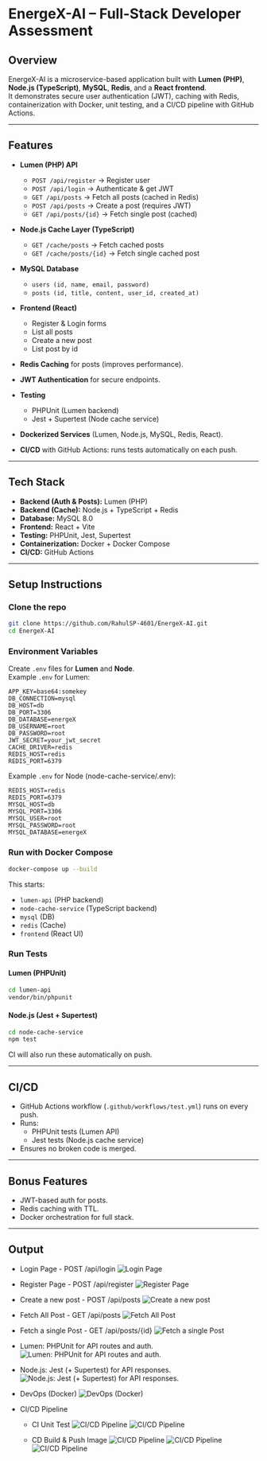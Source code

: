 # EnergeX-AI – Full-Stack Developer Assessment

## Overview

EnergeX-AI is a microservice-based application built with **Lumen (PHP)**, **Node.js (TypeScript)**, **MySQL**, **Redis**, and a **React frontend**.  
It demonstrates secure user authentication (JWT), caching with Redis, containerization with Docker, unit testing, and a CI/CD pipeline with GitHub Actions.

---

## Features

- **Lumen (PHP) API**

  - `POST /api/register` → Register user
  - `POST /api/login` → Authenticate & get JWT
  - `GET /api/posts` → Fetch all posts (cached in Redis)
  - `POST /api/posts` → Create a post (requires JWT)
  - `GET /api/posts/{id}` → Fetch single post (cached)

- **Node.js Cache Layer (TypeScript)**

  - `GET /cache/posts` → Fetch cached posts
  - `GET /cache/posts/{id}` → Fetch single cached post

- **MySQL Database**

  - `users (id, name, email, password)`
  - `posts (id, title, content, user_id, created_at)`

- **Frontend (React)**

  - Register & Login forms
  - List all posts
  - Create a new post
  - List post by id

- **Redis Caching** for posts (improves performance).

- **JWT Authentication** for secure endpoints.

- **Testing**

  - PHPUnit (Lumen backend)
  - Jest + Supertest (Node cache service)

- **Dockerized Services** (Lumen, Node.js, MySQL, Redis, React).

- **CI/CD** with GitHub Actions: runs tests automatically on each push.

---

## Tech Stack

- **Backend (Auth & Posts):** Lumen (PHP)
- **Backend (Cache):** Node.js + TypeScript + Redis
- **Database:** MySQL 8.0
- **Frontend:** React + Vite
- **Testing:** PHPUnit, Jest, Supertest
- **Containerization:** Docker + Docker Compose
- **CI/CD:** GitHub Actions

---

## Setup Instructions

### Clone the repo

```bash
git clone https://github.com/RahulSP-4601/EnergeX-AI.git
cd EnergeX-AI
```

### Environment Variables

Create `.env` files for **Lumen** and **Node**.  
Example `.env` for Lumen:

```env
APP_KEY=base64:somekey
DB_CONNECTION=mysql
DB_HOST=db
DB_PORT=3306
DB_DATABASE=energeX
DB_USERNAME=root
DB_PASSWORD=root
JWT_SECRET=your_jwt_secret
CACHE_DRIVER=redis
REDIS_HOST=redis
REDIS_PORT=6379
```

Example `.env` for Node (node-cache-service/.env):

```env
REDIS_HOST=redis
REDIS_PORT=6379
MYSQL_HOST=db
MYSQL_PORT=3306
MYSQL_USER=root
MYSQL_PASSWORD=root
MYSQL_DATABASE=energeX
```

### Run with Docker Compose

```bash
docker-compose up --build
```

This starts:

- `lumen-api` (PHP backend)
- `node-cache-service` (TypeScript backend)
- `mysql` (DB)
- `redis` (Cache)
- `frontend` (React UI)

### Run Tests

#### Lumen (PHPUnit)

```bash
cd lumen-api
vendor/bin/phpunit
```

#### Node.js (Jest + Supertest)

```bash
cd node-cache-service
npm test
```

CI will also run these automatically on push.

---

## CI/CD

- GitHub Actions workflow (`.github/workflows/test.yml`) runs on every push.
- Runs:
  - PHPUnit tests (Lumen API)
  - Jest tests (Node.js cache service)
- Ensures no broken code is merged.

---

## Bonus Features

- JWT-based auth for posts.
- Redis caching with TTL.
- Docker orchestration for full stack.

---

## Output

- Login Page - POST /api/login
  ![Login Page](output/login.png)

- Register Page - POST /api/register
  ![Register Page](output/register.png)

- Create a new post - POST /api/posts
  ![Create a new post](output/CreatePost.png)

- Fetch All Post - GET /api/posts
  ![Fetch All Post](output/FetchAllPost.png)

- Fetch a single Post - GET /api/posts/{id}
  ![Fetch a single Post](output/Fetch1Post.png)

- Lumen: PHPUnit for API routes and auth.
  ![Lumen: PHPUnit for API routes and auth.](output/lumen.png)

- Node.js: Jest (+ Supertest) for API responses.
  ![Node.js: Jest (+ Supertest) for API responses.](output/jest.png)

- DevOps (Docker)
  ![ DevOps (Docker)](output/docker.png)

- CI/CD Pipeline

  - CI Unit Test
    ![CI/CD Pipeline](output/cicd1.png)
    ![CI/CD Pipeline](output/cicd2.png)

  - CD Build & Push Image
    ![CI/CD Pipeline](output/CICD3.png)
    ![CI/CD Pipeline](output/CICD4.png)
    ![CI/CD Pipeline](output/CICD5.png)

